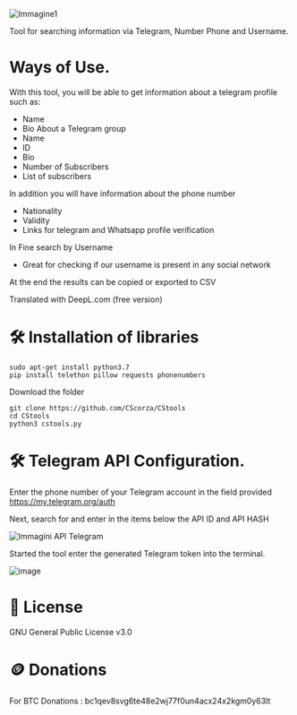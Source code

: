 
![Immagine1](https://github.com/CScorza/CStools/assets/98583912/4996b758-20cb-4d59-a3e0-0471b7913eee)

Tool for searching information via Telegram, Number Phone and Username.

# Ways of Use.
With this tool, you will be able to get information about a telegram profile such as:
- Name
- Bio
About a Telegram group
- Name
- ID
- Bio
- Number of Subscribers
- List of subscribers

In addition you will have information about the phone number
- Nationality
- Validity
- Links for telegram and Whatsapp profile verification

In Fine search by Username
- Great for checking if our username is present in any social network

At the end the results can be copied or exported to CSV

Translated with DeepL.com (free version)


#  🛠️ Installation of libraries

```
sudo apt-get install python3.7
pip install telethon pillow requests phonenumbers
```
Download the folder
```
git clone https://github.com/CScorza/CStools
cd CStools
python3 cstools.py
```

#  🛠️ Telegram API Configuration.

Enter the phone number of your Telegram account in the field provided
https://my.telegram.org/auth 

Next, search for and enter in the items below the API ID and API HASH

![Immagini API Telegram](https://github.com/CScorza/CStools/assets/98583912/b7799504-5f3a-4c88-a8aa-70fb5888a096)

Started the tool enter the generated Telegram token into the terminal.

![image](https://github.com/CScorza/CStools/assets/98583912/074ce86d-2746-4d1d-8701-56811ecd23d3)

# 📝 License
GNU General Public License v3.0

# 🪙 Donations
For BTC Donations : bc1qev8svg6te48e2wj77f0un4acx24x2kgm0y63lt



